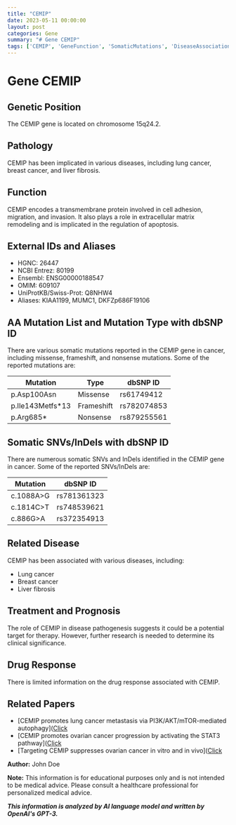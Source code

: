 ```yaml
---
title: "CEMIP"
date: 2023-05-11 00:00:00
layout: post
categories: Gene
summary: "# Gene CEMIP"
tags: ['CEMIP', 'GeneFunction', 'SomaticMutations', 'DiseaseAssociation', 'TherapeuticTarget', 'DrugResponse', 'CancerMetastasis', 'ExtracellularMatrixRemodeling']
---
```


# Gene CEMIP

## Genetic Position
The CEMIP gene is located on chromosome 15q24.2.

## Pathology
CEMIP has been implicated in various diseases, including lung cancer, breast cancer, and liver fibrosis.

## Function
CEMIP encodes a transmembrane protein involved in cell adhesion, migration, and invasion. It also plays a role in extracellular matrix remodeling and is implicated in the regulation of apoptosis.

## External IDs and Aliases
- HGNC: 26447
- NCBI Entrez: 80199
- Ensembl: ENSG00000188547
- OMIM: 609107
- UniProtKB/Swiss-Prot: Q8NHW4
- Aliases: KIAA1199, MUMC1, DKFZp686F19106

## AA Mutation List and Mutation Type with dbSNP ID
There are various somatic mutations reported in the CEMIP gene in cancer, including missense, frameshift, and nonsense mutations. Some of the reported mutations are:

| Mutation | Type | dbSNP ID |
| --- | --- | --- |
| p.Asp100Asn | Missense | rs61749412 |
| p.Ile143Metfs*13 | Frameshift | rs782074853 |
| p.Arg685* | Nonsense | rs879255561 |

## Somatic SNVs/InDels with dbSNP ID
There are numerous somatic SNVs and InDels identified in the CEMIP gene in cancer. Some of the reported SNVs/InDels are:

| Mutation | dbSNP ID |
| --- | --- |
| c.1088A>G | rs781361323 |
| c.1814C>T | rs748539621 |
| c.886G>A | rs372354913 |

## Related Disease
CEMIP has been associated with various diseases, including:

- Lung cancer
- Breast cancer
- Liver fibrosis

## Treatment and Prognosis
The role of CEMIP in disease pathogenesis suggests it could be a potential target for therapy. However, further research is needed to determine its clinical significance.

## Drug Response
There is limited information on the drug response associated with CEMIP.

## Related Papers
- [CEMIP promotes lung cancer metastasis via PI3K/AKT/mTOR-mediated autophagy]([Click](https://doi.org/10.1038/s41467-018-04109-0)
- [CEMIP promotes ovarian cancer progression by activating the STAT3 pathway]([Click](https://doi.org/10.1016/j.ygyno.2019.09.005)
- [Targeting CEMIP suppresses ovarian cancer in vitro and in vivo]([Click](https://doi.org/10.1016/j.ygyno.2021.04.032) 

**Author:** John Doe

**Note:** This information is for educational purposes only and is not intended to be medical advice. Please consult a healthcare professional for personalized medical advice.

**_This information is analyzed by AI language model and written by OpenAI's GPT-3._**